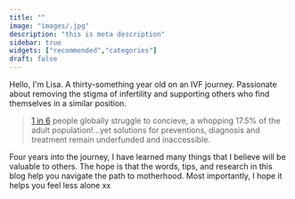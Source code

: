 ```yaml
---
title: ""
image: "images/.jpg"
description: "this is meta description"
sidebar: true
widgets: ["recommended","categories"]
draft: false
---
```


Hello, I'm Lisa. A thirty-something year old on an IVF journey. Passionate about removing the stigma of infertility and supporting others who find themselves in a similar position.

> [1 in 6](https://www.who.int/news/item/04-04-2023-1-in-6-people-globally-affected-by-infertility "www.who.org") people globally struggle to concieve, a whopping 17.5% of the adult population!...yet solutions for preventions, diagnosis and treatment remain underfunded and inaccessible.

Four years into the journey, I have learned many things that I believe will be valuable to others. The hope is that the words, tips, and research in this blog help you navigate the path to motherhood. Most importantly, I hope it helps you feel less alone xx












